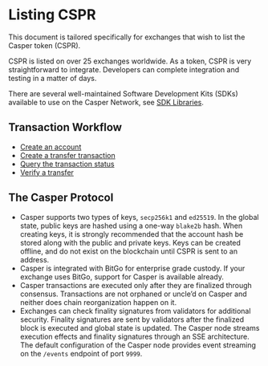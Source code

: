 # Listing CSPR

This document is tailored specifically for exchanges that wish to list the Casper token (CSPR). 

CSPR is listed on over 25 exchanges worldwide. As a token, CSPR is very straightforward to integrate. Developers can complete integration and testing in a matter of days.

There are several well-maintained Software Development Kits (SDKs) available to use on the Casper Network, see [SDK Libraries](/dapp-dev-guide/building-dapps/sdk/index.md).

## Transaction Workflow

-   [Create an account](/dapp-dev-guide/keys.md)
-   [Create a transfer transaction](../workflow/transfer-workflow.md)
-   [Query the transaction status](../workflow/querying.md)
-   [Verify a transfer](../workflow/verify-transfer.md)

## The Casper Protocol

-   Casper supports two types of keys, `secp256k1` and `ed25519`. In the global state, public keys are hashed using a one-way `blake2b` hash. When creating keys, it is strongly recommended that the account hash be stored along with the public and private keys. Keys can be created offline, and do not exist on the blockchain until CSPR is sent to an address.
-   Casper is integrated with BitGo for enterprise grade custody. If your exchange uses BitGo, support for Casper is available already.
-   Casper transactions are executed only after they are finalized through consensus. Transactions are not orphaned or uncle’d on Casper and neither does chain reorganization happen on it.
-   Exchanges can check finality signatures from validators for additional security. Finality signatures are sent by validators after the finalized block is executed and global state is updated. The Casper node streams execution effects and finality signatures through an SSE architecture. The default configuration of the Casper node provides event streaming on the `/events` endpoint of port `9999`.


